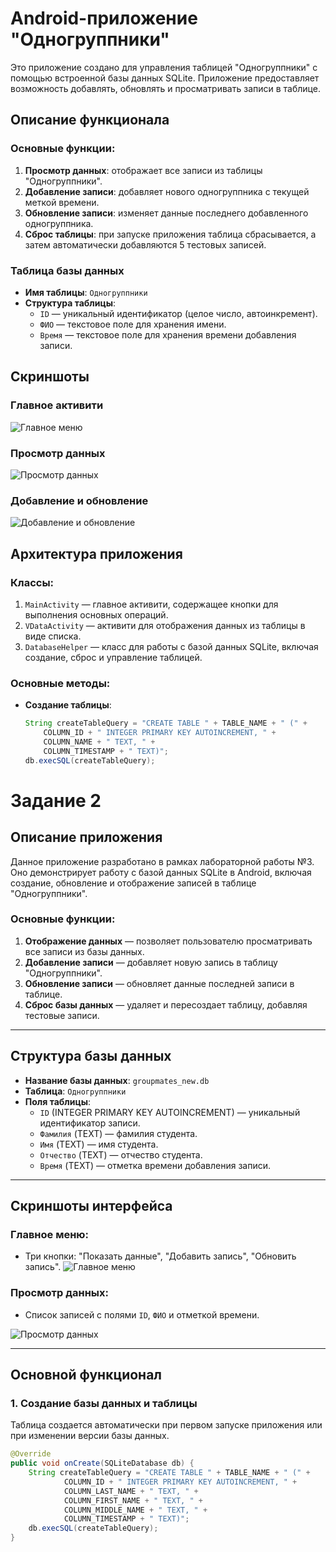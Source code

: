 # Android-приложение "Одногруппники"

Это приложение создано для управления таблицей "Одногруппники" с помощью встроенной базы данных SQLite. Приложение предоставляет возможность добавлять, обновлять и просматривать записи в таблице.

## Описание функционала

### Основные функции:
1. **Просмотр данных**: отображает все записи из таблицы "Одногруппники".
2. **Добавление записи**: добавляет нового одногруппника с текущей меткой времени.
3. **Обновление записи**: изменяет данные последнего добавленного одногруппника.
4. **Сброс таблицы**: при запуске приложения таблица сбрасывается, а затем автоматически добавляются 5 тестовых записей.

### Таблица базы данных
- **Имя таблицы**: `Одногруппники`
- **Структура таблицы**:
  - `ID` — уникальный идентификатор (целое число, автоинкремент).
  - `ФИО` — текстовое поле для хранения имени.
  - `Время` — текстовое поле для хранения времени добавления записи.

## Скриншоты

### Главное активити
![Главное меню](https://github.com/NIKOLAYSSS/assets/blob/main/3.png)

### Просмотр данных
![Просмотр данных](https://github.com/NIKOLAYSSS/assets/blob/main/4.png)

### Добавление и обновление
![Добавление и обновление](https://github.com/NIKOLAYSSS/assets/blob/main/2.png)

## Архитектура приложения

### Классы:
1. `MainActivity` — главное активити, содержащее кнопки для выполнения основных операций.
2. `VDataActivity` — активити для отображения данных из таблицы в виде списка.
3. `DatabaseHelper` — класс для работы с базой данных SQLite, включая создание, сброс и управление таблицей.

### Основные методы:
- **Создание таблицы**:
  ```java
  String createTableQuery = "CREATE TABLE " + TABLE_NAME + " (" +
      COLUMN_ID + " INTEGER PRIMARY KEY AUTOINCREMENT, " +
      COLUMN_NAME + " TEXT, " +
      COLUMN_TIMESTAMP + " TEXT)";
  db.execSQL(createTableQuery);

# Задание 2

## Описание приложения

Данное приложение разработано в рамках лабораторной работы №3. Оно демонстрирует работу с базой данных SQLite в Android, включая создание, обновление и отображение записей в таблице "Одногруппники".

### Основные функции:
1. **Отображение данных** — позволяет пользователю просматривать все записи из базы данных.
2. **Добавление записи** — добавляет новую запись в таблицу "Одногруппники".
3. **Обновление записи** — обновляет данные последней записи в таблице.
4. **Сброс базы данных** — удаляет и пересоздает таблицу, добавляя тестовые записи.

---

## Структура базы данных

- **Название базы данных**: `groupmates_new.db`
- **Таблица**: `Одногруппники`
- **Поля таблицы**:
  - `ID` (INTEGER PRIMARY KEY AUTOINCREMENT) — уникальный идентификатор записи.
  - `Фамилия` (TEXT) — фамилия студента.
  - `Имя` (TEXT) — имя студента.
  - `Отчество` (TEXT) — отчество студента.
  - `Время` (TEXT) — отметка времени добавления записи.

---

## Скриншоты интерфейса

### Главное меню:
- Три кнопки: "Показать данные", "Добавить запись", "Обновить запись".
![Главное меню](https://github.com/NIKOLAYSSS/assets/blob/main/5.png)

### Просмотр данных:
- Список записей с полями `ID`, `ФИО` и отметкой времени.
  
![Просмотр данных](https://github.com/NIKOLAYSSS/assets/blob/main/6.png)

---

## Основной функционал

### 1. Создание базы данных и таблицы
Таблица создается автоматически при первом запуске приложения или при изменении версии базы данных.

```java
@Override
public void onCreate(SQLiteDatabase db) {
    String createTableQuery = "CREATE TABLE " + TABLE_NAME + " (" +
            COLUMN_ID + " INTEGER PRIMARY KEY AUTOINCREMENT, " +
            COLUMN_LAST_NAME + " TEXT, " +
            COLUMN_FIRST_NAME + " TEXT, " +
            COLUMN_MIDDLE_NAME + " TEXT, " +
            COLUMN_TIMESTAMP + " TEXT)";
    db.execSQL(createTableQuery);
}


